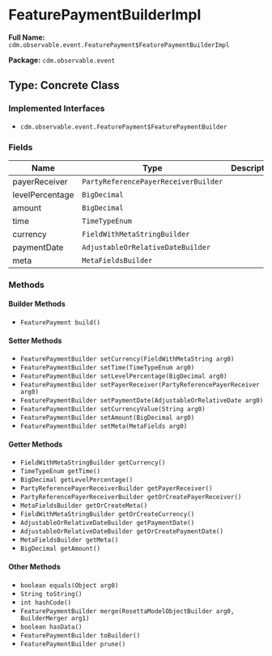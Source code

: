 # FeaturePaymentBuilderImpl

**Full Name:** `cdm.observable.event.FeaturePayment$FeaturePaymentBuilderImpl`

**Package:** `cdm.observable.event`

## Type: Concrete Class

### Implemented Interfaces

- `cdm.observable.event.FeaturePayment$FeaturePaymentBuilder`

### Fields

| Name | Type | Description |
|------|------|-------------|
| payerReceiver | `PartyReferencePayerReceiverBuilder` |  |
| levelPercentage | `BigDecimal` |  |
| amount | `BigDecimal` |  |
| time | `TimeTypeEnum` |  |
| currency | `FieldWithMetaStringBuilder` |  |
| paymentDate | `AdjustableOrRelativeDateBuilder` |  |
| meta | `MetaFieldsBuilder` |  |

### Methods

#### Builder Methods

- `FeaturePayment build()`

#### Setter Methods

- `FeaturePaymentBuilder setCurrency(FieldWithMetaString arg0)`
- `FeaturePaymentBuilder setTime(TimeTypeEnum arg0)`
- `FeaturePaymentBuilder setLevelPercentage(BigDecimal arg0)`
- `FeaturePaymentBuilder setPayerReceiver(PartyReferencePayerReceiver arg0)`
- `FeaturePaymentBuilder setPaymentDate(AdjustableOrRelativeDate arg0)`
- `FeaturePaymentBuilder setCurrencyValue(String arg0)`
- `FeaturePaymentBuilder setAmount(BigDecimal arg0)`
- `FeaturePaymentBuilder setMeta(MetaFields arg0)`

#### Getter Methods

- `FieldWithMetaStringBuilder getCurrency()`
- `TimeTypeEnum getTime()`
- `BigDecimal getLevelPercentage()`
- `PartyReferencePayerReceiverBuilder getPayerReceiver()`
- `PartyReferencePayerReceiverBuilder getOrCreatePayerReceiver()`
- `MetaFieldsBuilder getOrCreateMeta()`
- `FieldWithMetaStringBuilder getOrCreateCurrency()`
- `AdjustableOrRelativeDateBuilder getPaymentDate()`
- `AdjustableOrRelativeDateBuilder getOrCreatePaymentDate()`
- `MetaFieldsBuilder getMeta()`
- `BigDecimal getAmount()`

#### Other Methods

- `boolean equals(Object arg0)`
- `String toString()`
- `int hashCode()`
- `FeaturePaymentBuilder merge(RosettaModelObjectBuilder arg0, BuilderMerger arg1)`
- `boolean hasData()`
- `FeaturePaymentBuilder toBuilder()`
- `FeaturePaymentBuilder prune()`

